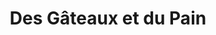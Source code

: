 ---
title: "Des Gâteaux et du Pain"
url: /sotteville-les-rouen/des-gateaux-et-du-pain/
shop: Bäckerei
---